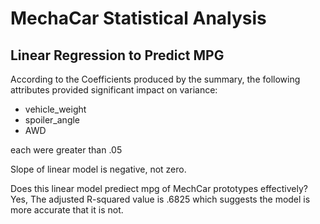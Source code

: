 # MechaCar Statistical Analysis

## Linear Regression to Predict MPG
According to the Coefficients produced by the summary, the following attributes provided significant impact on variance:
* vehicle_weight
* spoiler_angle
* AWD

each were greater than .05

Slope of linear model is negative, not zero.

Does this linear model prediect mpg of MechCar prototypes effectively?  
Yes, The adjusted R-squared value is .6825 which suggests the model is more accurate that it is not.